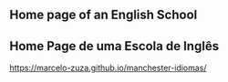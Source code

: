 ## Home page of an English School
## Home Page de uma Escola de Inglês

https://marcelo-zuza.github.io/manchester-idiomas/